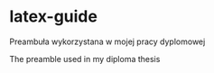 # latex-guide
Preambuła wykorzystana w mojej pracy dyplomowej

The preamble used in my diploma thesis

